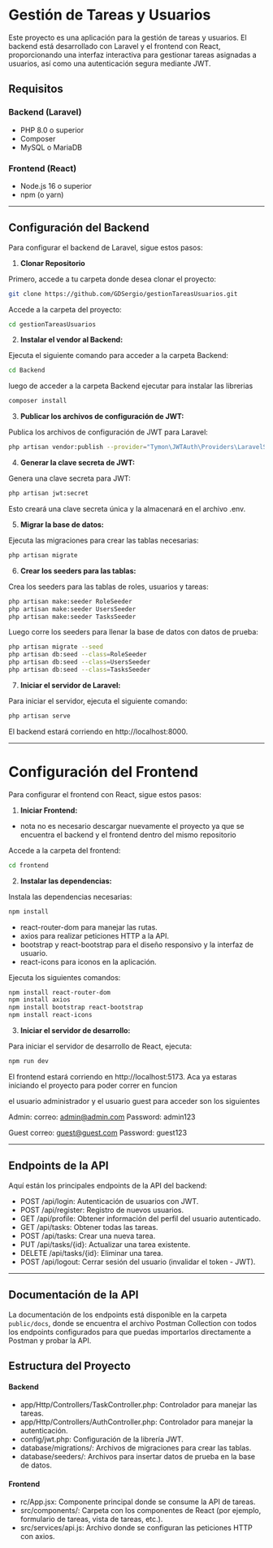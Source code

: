 
# Gestión de Tareas y Usuarios

Este proyecto es una aplicación para la gestión de tareas y usuarios. El backend está desarrollado con Laravel y el frontend con React, proporcionando una interfaz interactiva para gestionar tareas asignadas a usuarios, así como una autenticación segura mediante JWT.

## Requisitos

### Backend (Laravel)
- PHP 8.0 o superior
- Composer
- MySQL o MariaDB
### Frontend (React)
- Node.js 16 o superior
- npm (o yarn)

---
## Configuración del Backend
Para configurar el backend de Laravel, sigue estos pasos:

1. **Clonar Repositorio**

Primero, accede a tu carpeta donde desea clonar el proyecto:

```bash
git clone https://github.com/GDSergio/gestionTareasUsuarios.git
```

Accede a la carpeta del proyecto:

```bash
cd gestionTareasUsuarios
```

2. **Instalar el vendor al Backend:**

Ejecuta el siguiente comando para acceder a la carpeta Backend:

```bash
cd Backend
```
luego de acceder a la carpeta Backend ejecutar para instalar las librerias 
```bash
composer install
```

3. **Publicar los archivos de configuración de JWT:**

Publica los archivos de configuración de JWT para Laravel:
```bash
php artisan vendor:publish --provider="Tymon\JWTAuth\Providers\LaravelServiceProvider"
```
4. **Generar la clave secreta de JWT:**

Genera una clave secreta para JWT:
```bash
php artisan jwt:secret
```
Esto creará una clave secreta única y la almacenará en el archivo .env.


5. **Migrar la base de datos:**

Ejecuta las migraciones para crear las tablas necesarias:

 ```bash
php artisan migrate
```

6. **Crear los seeders para las tablas:**

Crea los seeders para las tablas de roles, usuarios y tareas:
```bash
php artisan make:seeder RoleSeeder
php artisan make:seeder UsersSeeder
php artisan make:seeder TasksSeeder
```
Luego corre los seeders para llenar la base de datos con datos de prueba:
 ```bash
php artisan migrate --seed
php artisan db:seed --class=RoleSeeder
php artisan db:seed --class=UsersSeeder
php artisan db:seed --class=TasksSeeder
```

7.  **Iniciar el servidor de Laravel:**

Para iniciar el servidor, ejecuta el siguiente comando:
```bash
php artisan serve
```
El backend estará corriendo en http://localhost:8000.

---

# Configuración del Frontend
Para configurar el frontend con React, sigue estos pasos:


1. **Iniciar Frontend:**

- nota no es necesario descargar nuevamente el proyecto ya que se encuentra el backend y el frontend dentro del mismo repositorio
  
Accede a la carpeta del frontend:
```bash
cd frontend
```

2. **Instalar las dependencias:**

Instala las dependencias necesarias:

 ```bash
npm install
```
- react-router-dom para manejar las rutas.
- axios para realizar peticiones HTTP a la API.
- bootstrap y react-bootstrap para el diseño responsivo y la interfaz de usuario.
- react-icons para iconos en la aplicación.

Ejecuta los siguientes comandos:

```bash
npm install react-router-dom
npm install axios
npm install bootstrap react-bootstrap
npm install react-icons
```

3. **Iniciar el servidor de desarrollo:**

Para iniciar el servidor de desarrollo de React, ejecuta:

 ```bash
npm run dev
```

El frontend estará corriendo en http://localhost:5173.
Aca ya estaras iniciando el proyecto para poder correr en funcion

el usuario administrador y el usuario guest para acceder son los siguientes

Admin: 
correo: admin@admin.com
Password: admin123

Guest
correo: guest@guest.com
Password: guest123

---

## Endpoints de la API
Aquí están los principales endpoints de la API del backend:

- POST /api/login: Autenticación de usuarios con JWT.
- POST /api/register: Registro de nuevos usuarios.
- GET /api/profile: Obtener información del perfil del usuario autenticado.
- GET /api/tasks: Obtener todas las tareas.
- POST /api/tasks: Crear una nueva tarea.
- PUT /api/tasks/{id}: Actualizar una tarea existente.
- DELETE /api/tasks/{id}: Eliminar una tarea.
- POST /api/logout: Cerrar sesión del usuario (invalidar el token - JWT).

--- 
## Documentación de la API
La documentación de los endpoints está disponible en la carpeta ```public/docs```, donde se encuentra el archivo Postman Collection con todos los endpoints configurados para que puedas importarlos directamente a Postman y probar la API.

## Estructura del Proyecto
#### Backend
- app/Http/Controllers/TaskController.php: Controlador para manejar las tareas.
- app/Http/Controllers/AuthController.php: Controlador para manejar la autenticación.
- config/jwt.php: Configuración de la librería JWT.
- database/migrations/: Archivos de migraciones para crear las tablas.
- database/seeders/: Archivos para insertar datos de prueba en la base de datos.
#### Frontend
- rc/App.jsx: Componente principal donde se consume la API de tareas.
- src/components/: Carpeta con los componentes de React (por ejemplo, formulario de tareas, vista de tareas, etc.).
- src/services/api.js: Archivo donde se configuran las peticiones HTTP con axios.
